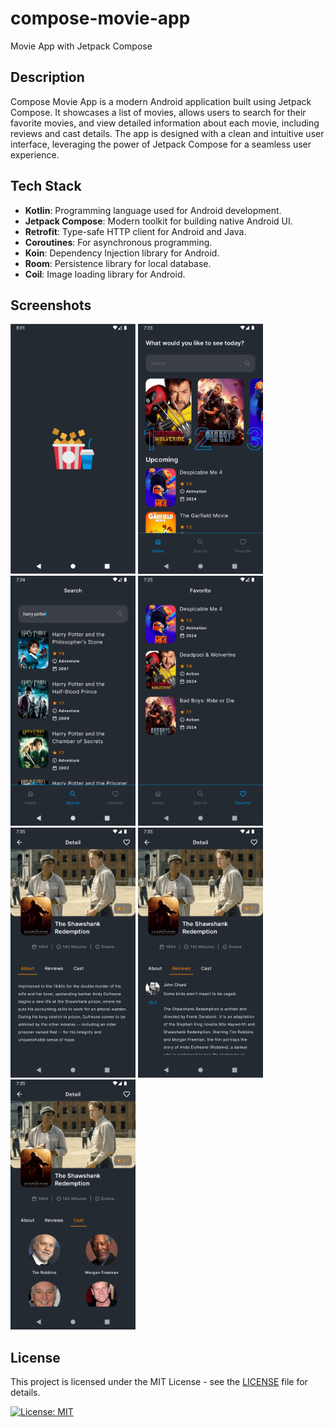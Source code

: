 # compose-movie-app
Movie App with Jetpack Compose

## Description
Compose Movie App is a modern Android application built using Jetpack Compose. It showcases a list of movies, allows users to search for their favorite movies, and view detailed information about each movie, including reviews and cast details. The app is designed with a clean and intuitive user interface, leveraging the power of Jetpack Compose for a seamless user experience.

## Tech Stack
- **Kotlin**: Programming language used for Android development.
- **Jetpack Compose**: Modern toolkit for building native Android UI.
- **Retrofit**: Type-safe HTTP client for Android and Java.
- **Coroutines**: For asynchronous programming.
- **Koin**: Dependency Injection library for Android.
- **Room**: Persistence library for local database.
- **Coil**: Image loading library for Android.

## Screenshots
<p>
  <img src="screenshots/splash.png" alt="Splash" width="200"/>
  <img src="screenshots/home.png" alt="Home" width="200"/>
  <img src="screenshots/search.png" alt="Search" width="200"/>
  <img src="screenshots/favorite.png" alt="Favorite" width="200"/>
  <img src="screenshots/detail_about.png" alt="Detail - About" width="200"/>
  <img src="screenshots/detail_review.png" alt="Detail - Review" width="200"/>
  <img src="screenshots/detail_cast.png" alt="Detail - Cast" width="200"/>
</p>

## License

This project is licensed under the MIT License - see the [LICENSE](LICENSE) file for details.

[![License: MIT](https://img.shields.io/badge/License-MIT-yellow.svg)](https://opensource.org/licenses/MIT)